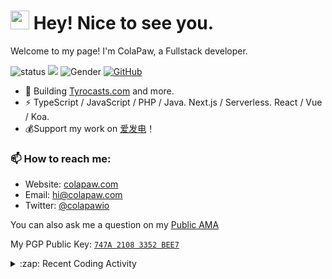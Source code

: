 <h1><img src="https://emojis.slackmojis.com/emojis/images/1531849430/4246/blob-sunglasses.gif?1531849430" width="30"/> Hey! Nice to see you.</h1>

<p>Welcome to my page! I'm ColaPaw, a Fullstack developer.

![status](https://img.shields.io/badge/status-up-brightgreen)
![](https://komarev.com/ghpvc/?username=colapaw&label=Profile%20views&color=0e75b6&style=flat)
![Gender](https://img.shields.io/badge/gender-%F0%9F%A4%B5-lightgrey)
[![GitHub](https://img.shields.io/badge/dynamic/json?logo=github&label=GitHub&labelColor=240046&color=240046&query=%24.data.totalSubs&url=https%3A%2F%2Fapi.spencerwoo.com%2Fsubstats%2F%3Fsource%3Dgithub%26queryKey%3Dcolapaw)](https://github.com/colapaw)

- 👯 Building [Tyrocasts.com](https://tyrocasts.com) and more.
- ⚡ TypeScript / JavaScript / PHP / Java. Next.js / Serverless. React / Vue / Koa.
- 💰Support my work on [爱发电](https://afdian.net/@colapaw)！


### 📫 How to reach me:

- Website: [colapaw.com](https://colapaw.com/)
- Email: [hi@colapaw.com](mailto:hi@colapaw.com)
- Twitter: [@colapawio](https://twitter.com/colapawio)

You can also ask me a question on my [Public AMA](https://github.com/colapaw/colapaw/discussions/new?category=ama)

My PGP Public Key: [`747A 2108 3352 BEE7`](https://keybase.io/colapaw/pgp_keys.asc)

<details>
  <summary>:zap: Recent Coding Activity</summary>
<!--START_SECTION:waka-->

```text
From: 19 April 2022 - To: 19 May 2022

Vue.js                       ⣿⣿⣿⣿⣿⣿⣿⣶⣀⣀⣀⣀⣀⣀⣀⣀⣀⣀⣀⣀⣀⣀⣀⣀⣀   30.58 %
HTML                         ⣿⣿⣿⣿⣿⣿⣿⣦⣀⣀⣀⣀⣀⣀⣀⣀⣀⣀⣀⣀⣀⣀⣀⣀⣀   29.68 %
JavaScript                   ⣿⣿⣿⣿⣿⣿⣤⣀⣀⣀⣀⣀⣀⣀⣀⣀⣀⣀⣀⣀⣀⣀⣀⣀⣀   25.33 %
TypeScript                   ⣿⣷⣀⣀⣀⣀⣀⣀⣀⣀⣀⣀⣀⣀⣀⣀⣀⣀⣀⣀⣀⣀⣀⣀⣀   07.50 %
CSS                          ⣶⣀⣀⣀⣀⣀⣀⣀⣀⣀⣀⣀⣀⣀⣀⣀⣀⣀⣀⣀⣀⣀⣀⣀⣀   02.84 %
JSON                         ⣤⣀⣀⣀⣀⣀⣀⣀⣀⣀⣀⣀⣀⣀⣀⣀⣀⣀⣀⣀⣀⣀⣀⣀⣀   01.42 %
```

<!--END_SECTION:waka-->
</details>
